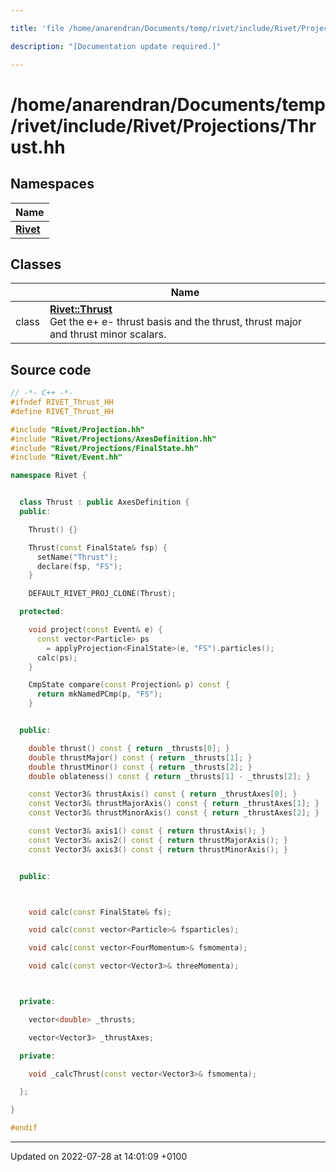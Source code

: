 ```yaml
---

title: 'file /home/anarendran/Documents/temp/rivet/include/Rivet/Projections/Thrust.hh'

description: "[Documentation update required.]"

---
```


# /home/anarendran/Documents/temp/rivet/include/Rivet/Projections/Thrust.hh



## Namespaces

| Name           |
| -------------- |
| **[Rivet](http://example.org/namespaces/namespacerivet/)**  |

## Classes

|                | Name           |
| -------------- | -------------- |
| class | **[Rivet::Thrust](http://example.org/classes/classrivet_1_1thrust/)** <br>Get the e+ e- thrust basis and the thrust, thrust major and thrust minor scalars.  |




## Source code

```cpp
// -*- C++ -*-
#ifndef RIVET_Thrust_HH
#define RIVET_Thrust_HH

#include "Rivet/Projection.hh"
#include "Rivet/Projections/AxesDefinition.hh"
#include "Rivet/Projections/FinalState.hh"
#include "Rivet/Event.hh"

namespace Rivet {


  class Thrust : public AxesDefinition {
  public:

    Thrust() {}

    Thrust(const FinalState& fsp) {
      setName("Thrust");
      declare(fsp, "FS");
    }

    DEFAULT_RIVET_PROJ_CLONE(Thrust);

  protected:

    void project(const Event& e) {
      const vector<Particle> ps
        = applyProjection<FinalState>(e, "FS").particles();
      calc(ps);
    }

    CmpState compare(const Projection& p) const {
      return mkNamedPCmp(p, "FS");
    }


  public:

    double thrust() const { return _thrusts[0]; }
    double thrustMajor() const { return _thrusts[1]; }
    double thrustMinor() const { return _thrusts[2]; }
    double oblateness() const { return _thrusts[1] - _thrusts[2]; }

    const Vector3& thrustAxis() const { return _thrustAxes[0]; }
    const Vector3& thrustMajorAxis() const { return _thrustAxes[1]; }
    const Vector3& thrustMinorAxis() const { return _thrustAxes[2]; }

    const Vector3& axis1() const { return thrustAxis(); }
    const Vector3& axis2() const { return thrustMajorAxis(); }
    const Vector3& axis3() const { return thrustMinorAxis(); }


  public:



    void calc(const FinalState& fs);

    void calc(const vector<Particle>& fsparticles);

    void calc(const vector<FourMomentum>& fsmomenta);

    void calc(const vector<Vector3>& threeMomenta);



  private:

    vector<double> _thrusts;

    vector<Vector3> _thrustAxes;

  private:

    void _calcThrust(const vector<Vector3>& fsmomenta);

  };

}

#endif
```


-------------------------------

Updated on 2022-07-28 at 14:01:09 +0100
